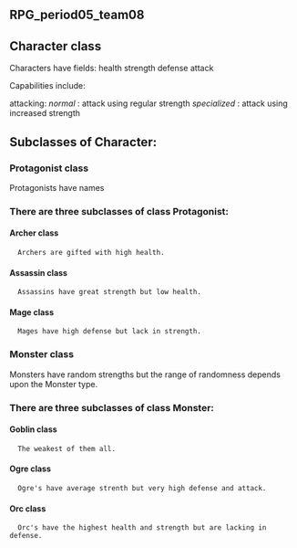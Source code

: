 ## RPG_period05_team08

## Character class

Characters have fields:
 health
 strength
 defense
 attack

Capabilities include:

  attacking:
    *normal* : attack using regular strength
    *specialized* : attack using increased strength
    
## Subclasses of Character:

### **Protagonist class**
   
  Protagonists have names
  
 ### There are three subclasses of class Protagonist:
  
 #### Archer class
      Archers are gifted with high health.
 #### Assassin class
      Assassins have great strength but low health.
 #### Mage class
      Mages have high defense but lack in strength.
      
### **Monster class**
      
  Monsters have random strengths but the range of randomness depends upon the Monster type.
  
 ### There are three subclasses of class Monster:
 
 #### Goblin class
      The weakest of them all.
 #### Ogre class
      Ogre's have average strenth but very high defense and attack.
 #### Orc class
      Orc's have the highest health and strength but are lacking in defense.
     
  
  


